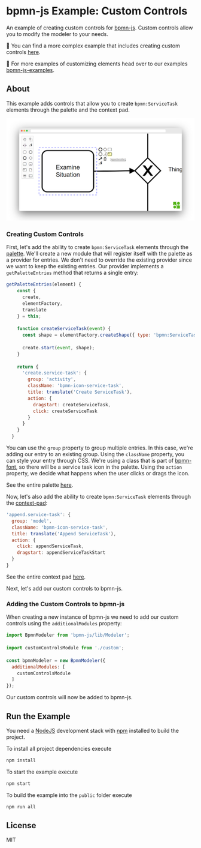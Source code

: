 # bpmn-js Example: Custom Controls

An example of creating custom controls for [bpmn-js](https://github.com/bpmn-io/bpmn-js). Custom controls allow you to modify the modeler to your needs.

:notebook: You can find a more complex example that includes creating custom controls [here](https://github.com/bpmn-io/bpmn-js-example-custom-elements).

:notebook: For more examples of customizing elements head over to our examples [bpmn-js-examples](https://github.com/bpmn-io/bpmn-js-examples/tree/master/custom-elements).


## About

This example adds controls that allow you to create `bpmn:ServiceTask` elements through the palette and the context pad.

![Screencast](docs/screenshot.png)

### Creating Custom Controls

First, let's add the ability to create `bpmn:ServiceTask` elements through the [palette](https://github.com/bpmn-io/diagram-js/blob/master/lib/features/palette/Palette.js). We'll create a new module that will register itself with the palette as a provider for entries. We don't need to override the existing provider since we want to keep the existing entries. Our provider implements a `getPaletteEntries` method that returns a single entry:

```javascript
getPaletteEntries(element) {
    const {
      create,
      elementFactory,
      translate
    } = this;

    function createServiceTask(event) {
      const shape = elementFactory.createShape({ type: 'bpmn:ServiceTask' });

      create.start(event, shape);
    }

    return {
      'create.service-task': {
        group: 'activity',
        className: 'bpmn-icon-service-task',
        title: translate('Create ServiceTask'),
        action: {
          dragstart: createServiceTask,
          click: createServiceTask
        }
      }
    }
  }
```

You can use the `group` property to group multiple entries. In this case, we're adding our entry to an existing group. Using the `className` property, you can style your entry through CSS. We're using a class that is part of [bpmn-font](https://github.com/bpmn-io/bpmn-font), so there will be a service task icon in the palette. Using the `action` property, we decide what happens when the user clicks or drags the icon.

See the entire palette [here](app/custom/CustomPalette.js).

Now, let's also add the ability to create `bpmn:ServiceTask` elements through the [context-pad](https://github.com/bpmn-io/diagram-js/blob/master/lib/features/context-pad/ContextPad.js):

```javascript
'append.service-task': {
  group: 'model',
  className: 'bpmn-icon-service-task',
  title: translate('Append ServiceTask'),
  action: {
    click: appendServiceTask,
    dragstart: appendServiceTaskStart
  }
}
```

See the entire context pad [here](app/custom/CustomContextPad.js).

Next, let's add our custom controls to bpmn-js.

### Adding the Custom Controls to bpmn-js

When creating a new instance of bpmn-js we need to add our custom controls using the `additionalModules` property:

```javascript
import BpmnModeler from 'bpmn-js/lib/Modeler';

import customControlsModule from './custom';

const bpmnModeler = new BpmnModeler({
  additionalModules: [
    customControlsModule
  ]
});
```

Our custom controls will now be added to bpmn-js.

## Run the Example

You need a [NodeJS](http://nodejs.org) development stack with [npm](https://npmjs.org) installed to build the project.

To install all project dependencies execute

```sh
npm install
```

To start the example execute

```sh
npm start
```

To build the example into the `public` folder execute

```sh
npm run all
```


## License

MIT